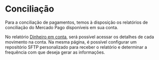 # Conciliação

Para a conciliação de pagamentos, temos à disposição os relatórios de conciliação do Mercado Pago disponíveis em sua conta.

No relatório [Dinheiro em conta](/developers/pt/docs/reports/account-money/introduction), será possível acessar os detalhes de cada movimento na conta. Na mesma página, é possível configurar um repositório SFTP personalizado para receber o relatório e determinar a frequência com que deseja gerar as informações.